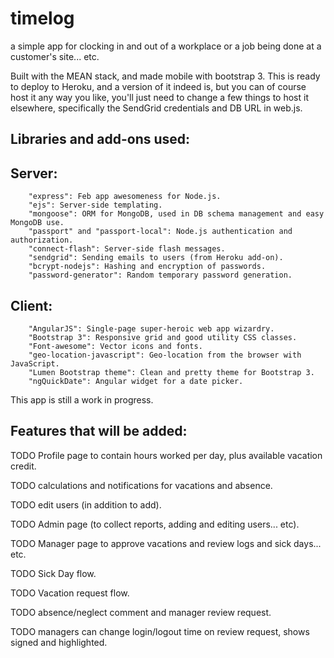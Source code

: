 timelog
=======

a simple app for clocking in and out of a workplace or a job being done at a customer's site... etc.

Built with the MEAN stack, and made mobile with bootstrap 3.
This is ready to deploy to Heroku, and a version of it indeed is, but you can of course host it any way you like, you'll just need to change a few things to host it elsewhere, specifically the SendGrid credentials and DB URL in web.js.

Libraries and add-ons used:
---------------------------
Server:
-------

        "express": Feb app awesomeness for Node.js.
        "ejs": Server-side templating.
        "mongoose": ORM for MongoDB, used in DB schema management and easy MongoDB use.
        "passport" and "passport-local": Node.js authentication and authorization.
        "connect-flash": Server-side flash messages.
        "sendgrid": Sending emails to users (from Heroku add-on).
        "bcrypt-nodejs": Hashing and encryption of passwords.
        "password-generator": Random temporary password generation.
        
Client:
-------

        "AngularJS": Single-page super-heroic web app wizardry.
        "Bootstrap 3": Responsive grid and good utility CSS classes.
        "Font-awesome": Vector icons and fonts.
        "geo-location-javascript": Geo-location from the browser with JavaScript.
        "Lumen Bootstrap theme": Clean and pretty theme for Bootstrap 3.
        "ngQuickDate": Angular widget for a date picker.


This app is still a work in progress.

Features that will be added:
----------------------------

TODO Profile page to contain hours worked per day, plus available vacation credit.

TODO calculations and notifications for vacations and absence.

TODO edit users (in addition to add).

TODO Admin page (to collect reports, adding and editing users... etc).

TODO Manager page to approve vacations and review logs and sick days... etc.

TODO Sick Day flow.

TODO Vacation request flow.

TODO absence/neglect comment and manager review request.

TODO managers can change login/logout time on review request, shows signed and highlighted.